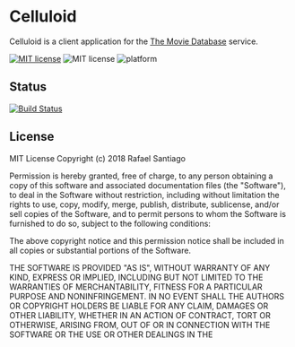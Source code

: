 # Celluloid 
Celluloid is a client application for the [The Movie Database](https://www.themoviedb.org/) service.

[![MIT license](https://img.shields.io/badge/License-MIT-blue.svg)](https://lbesson.mit-license.org/) ![MIT license](https://img.shields.io/badge/Version-alpha-ababab.svg)
![platform](https://img.shields.io/badge/platform-android-green.svg)

## Status
[![Build Status](https://travis-ci.org/rmxsantiago/celluloid.svg?branch=master)](https://travis-ci.org/rmxsantiago/celluloid)


## License
MIT License
Copyright (c) 2018 Rafael Santiago

Permission is hereby granted, free of charge, to any person obtaining a copy
of this software and associated documentation files (the "Software"), to deal
in the Software without restriction, including without limitation the rights
to use, copy, modify, merge, publish, distribute, sublicense, and/or sell
copies of the Software, and to permit persons to whom the Software is
furnished to do so, subject to the following conditions:

The above copyright notice and this permission notice shall be included in all
copies or substantial portions of the Software.

THE SOFTWARE IS PROVIDED "AS IS", WITHOUT WARRANTY OF ANY KIND, EXPRESS OR
IMPLIED, INCLUDING BUT NOT LIMITED TO THE WARRANTIES OF MERCHANTABILITY,
FITNESS FOR A PARTICULAR PURPOSE AND NONINFRINGEMENT. IN NO EVENT SHALL THE
AUTHORS OR COPYRIGHT HOLDERS BE LIABLE FOR ANY CLAIM, DAMAGES OR OTHER
LIABILITY, WHETHER IN AN ACTION OF CONTRACT, TORT OR OTHERWISE, ARISING FROM,
OUT OF OR IN CONNECTION WITH THE SOFTWARE OR THE USE OR OTHER DEALINGS IN THE
